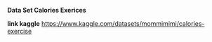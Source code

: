
**Data Set Calories Exerices**

**link kaggle**
https://www.kaggle.com/datasets/mommimimi/calories-exercise
